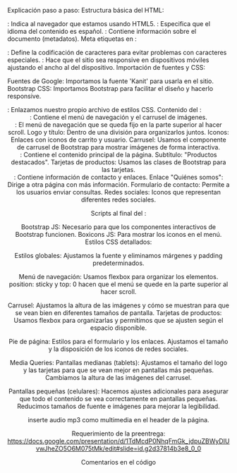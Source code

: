 Explicación paso a paso:
Estructura básica del HTML:

<!DOCTYPE html>: Indica al navegador que estamos usando HTML5.
<html lang="es">: Especifica que el idioma del contenido es español.
<head>: Contiene información sobre el documento (metadatos).
Meta etiquetas en <head>:

<meta charset="UTF-8">: Define la codificación de caracteres para evitar problemas con caracteres especiales.
<meta name="viewport" content="width=device-width, initial-scale=1.0">: Hace que el sitio sea responsive en dispositivos móviles ajustando el ancho al del dispositivo.
Importación de fuentes y CSS:

Fuentes de Google: Importamos la fuente 'Kanit' para usarla en el sitio.
Bootstrap CSS: Importamos Bootstrap para facilitar el diseño y hacerlo responsive.
<link rel="stylesheet" href="style.css">: Enlazamos nuestro propio archivo de estilos CSS.
Contenido del <body>:

<header>: Contiene el menú de navegación y el carrusel de imágenes.

<nav class="navbar sticky-top">: El menú de navegación que se queda fijo en la parte superior al hacer scroll.
Logo y título: Dentro de una división para organizarlos juntos.
Iconos: Enlaces con iconos de carrito y usuario.
Carrusel: Usamos el componente de carrusel de Bootstrap para mostrar imágenes de forma interactiva.

<main>: Contiene el contenido principal de la página.
Subtítulo: "Productos destacados".
Tarjetas de productos: Usamos las clases de Bootstrap para las tarjetas.

<footer>: Contiene información de contacto y enlaces.
Enlace "Quiénes somos": Dirige a otra página con más información.
Formulario de contacto: Permite a los usuarios enviar consultas.
Redes sociales: Iconos que representan diferentes redes sociales.

Scripts al final del <body>:

Bootstrap JS: Necesario para que los componentes interactivos de Bootstrap funcionen.
Boxicons JS: Para mostrar los iconos en el menú.
Estilos CSS detallados:

Estilos globales: Ajustamos la fuente y eliminamos márgenes y padding predeterminados.

Menú de navegación:
Usamos flexbox para organizar los elementos.
position: sticky y top: 0 hacen que el menú se quede en la parte superior al hacer scroll.

Carrusel:
Ajustamos la altura de las imágenes y cómo se muestran para que se vean bien en diferentes tamaños de pantalla.
Tarjetas de productos:
Usamos flexbox para organizarlas y permitimos que se ajusten según el espacio disponible.

Pie de página:
Estilos para el formulario y los enlaces.
Ajustamos el tamaño y la disposición de los iconos de redes sociales.

Media Queries:
Pantallas medianas (tablets):
Ajustamos el tamaño del logo y las tarjetas para que se vean mejor en pantallas más pequeñas.
Cambiamos la altura de las imágenes del carrusel.

Pantallas pequeñas (celulares):
Hacemos ajustes adicionales para asegurar que todo el contenido se vea correctamente en pantallas pequeñas.
Reducimos tamaños de fuente e imágenes para mejorar la legibilidad.

inserte audio mp3 como multimedia en el header de la página.

Requerimiento de la preentrega: https://docs.google.com/presentation/d/1TdMcdP0NhqFmGk_jdpuZBWyDIUvwJheZO5O6M075tMk/edit#slide=id.g2d37814b3e8_0_0

Comentarios en el código
